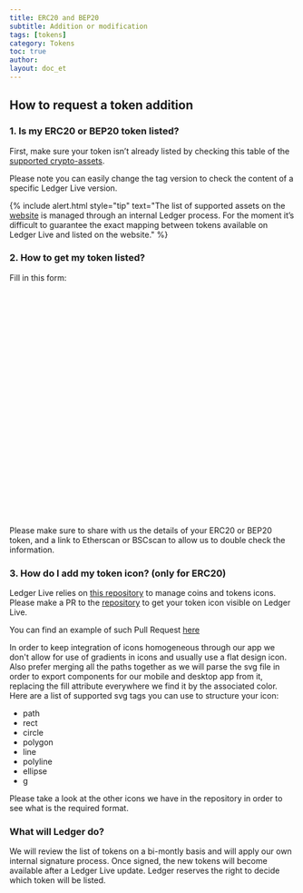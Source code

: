 ```yaml
---
title: ERC20 and BEP20
subtitle: Addition or modification
tags: [tokens]
category: Tokens
toc: true
author:
layout: doc_et
---
```





## How to request a token addition

### 1. Is my ERC20 or BEP20 token listed?

First, make sure your token isn’t already listed by checking this table of the [supported crypto-assets](https://github.com/LedgerHQ/ledger-live-desktop/blob/v2.33.1/cryptoassets.md).

Please note you can easily change the tag version to check the content of a specific Ledger Live version. 

<!--  -->
{% include alert.html style="tip" text="The list of supported assets on the <a href='https://www.ledger.com/supported-crypto-assets/'>website</a> is managed through an internal Ledger process. For the moment it’s difficult to guarantee the exact mapping between tokens available on Ledger Live and listed on the website." %}
<!--  -->

### 2. How to get my token listed?

Fill in this form:

<div data-tf-widget="Miekq8b2" style="width:100%;height:400px;"></div><script src="//embed.typeform.com/next/embed.js"></script>

Please make sure to share with us the details of your ERC20 or BEP20 token, and a link to Etherscan or BSCscan to allow us to double check the information.

### 3. How do I add my token icon? (only for ERC20)

Ledger Live relies on [this repository](https://github.com/LedgerHQ/ledger-live-common/tree/master/src/data/icons/svg) to manage coins and tokens icons. Please make a PR to the [repository](https://github.com/LedgerHQ/ledger-live-common/tree/master/src/data/icons/svg) to get your token icon visible on Ledger Live.

You can find an example of such Pull Request [here](https://github.com/LedgerHQ/ledger-live-common/pull/1316)

In order to keep integration of icons homogeneous through our app we don't allow for use of gradients in icons and usually use a flat design icon.
Also prefer merging all the paths together as we will parse the svg file in order to export components for our mobile and desktop app from it, replacing the fill attribute everywhere we find it by the associated color. Here are a list of supported svg tags you can use to structure your icon:

* path
* rect
* circle
* polygon
* line
* polyline
* ellipse
* g

Please take a look at the other icons we have in the repository in order to see what is the required format.

### What will Ledger do?

We will review the list of tokens on a bi-montly basis and will apply our own internal signature process. Once signed, the new tokens will become available after a Ledger Live update. Ledger reserves the right to decide which token will be listed.
